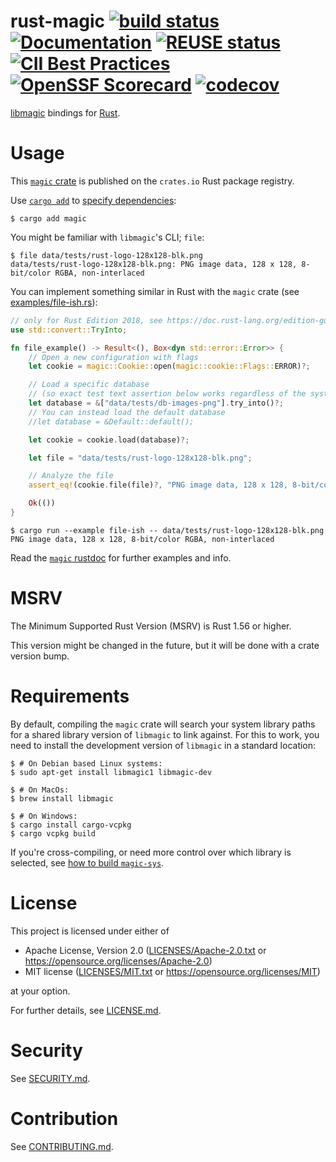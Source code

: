 rust-magic [![build status](https://github.com/robo9k/rust-magic/actions/workflows/build.yml/badge.svg)](https://github.com/robo9k/rust-magic/actions/workflows/linux.yml) [![Documentation](https://docs.rs/magic/badge.svg)](https://docs.rs/magic) [![REUSE status](https://api.reuse.software/badge/github.com/robo9k/rust-magic)](https://api.reuse.software/info/github.com/robo9k/rust-magic) [![CII Best Practices](https://bestpractices.coreinfrastructure.org/projects/5709/badge)](https://bestpractices.coreinfrastructure.org/projects/5709) [![OpenSSF Scorecard](https://api.securityscorecards.dev/projects/github.com/robo9k/rust-magic/badge)](https://securityscorecards.dev/viewer/?uri=github.com/robo9k/rust-magic) [![codecov](https://codecov.io/gh/robo9k/rust-magic/graph/badge.svg?token=YnazJQdLXI)](https://codecov.io/gh/robo9k/rust-magic) 
==========
[libmagic](https://www.darwinsys.com/file/) bindings for [Rust](https://www.rust-lang.org/).


# Usage

This [`magic` crate](https://crates.io/crates/magic) is published on the `crates.io` Rust package registry.

Use [`cargo add`](https://blog.rust-lang.org/2022/06/30/Rust-1.62.0.html#cargo-add) to [specify dependencies](https://doc.rust-lang.org/cargo/reference/specifying-dependencies.html):

```shell
$ cargo add magic
```

You might be familiar with `libmagic`'s CLI; `file`:
```shell
$ file data/tests/rust-logo-128x128-blk.png
data/tests/rust-logo-128x128-blk.png: PNG image data, 128 x 128, 8-bit/color RGBA, non-interlaced
```

You can implement something similar in Rust with the `magic` crate (see [examples/file-ish.rs](examples/file-ish.rs)):
```rust
// only for Rust Edition 2018, see https://doc.rust-lang.org/edition-guide/rust-2021/prelude.html
use std::convert::TryInto;

fn file_example() -> Result<(), Box<dyn std::error::Error>> {
    // Open a new configuration with flags
    let cookie = magic::Cookie::open(magic::cookie::Flags::ERROR)?;

    // Load a specific database
    // (so exact test text assertion below works regardless of the system's default database version)
    let database = &["data/tests/db-images-png"].try_into()?;
    // You can instead load the default database
    //let database = &Default::default();

    let cookie = cookie.load(database)?;

    let file = "data/tests/rust-logo-128x128-blk.png";

    // Analyze the file
    assert_eq!(cookie.file(file)?, "PNG image data, 128 x 128, 8-bit/color RGBA, non-interlaced");

    Ok(())
}
```
```shell
$ cargo run --example file-ish -- data/tests/rust-logo-128x128-blk.png
PNG image data, 128 x 128, 8-bit/color RGBA, non-interlaced
```

Read the [`magic` rustdoc](https://docs.rs/magic/#usage-example) for further examples and info.

# MSRV

The Minimum Supported Rust Version (MSRV) is Rust 1.56 or higher.

This version might be changed in the future, but it will be done with a crate version bump.

# Requirements

By default, compiling the `magic` crate will search your system library paths for a shared library version of `libmagic` to link against. For this to work, you need to install the development version of `libmagic` in a standard location:
```shell
$ # On Debian based Linux systems:
$ sudo apt-get install libmagic1 libmagic-dev

$ # On MacOs:
$ brew install libmagic

$ # On Windows:
$ cargo install cargo-vcpkg
$ cargo vcpkg build
```

If you're cross-compiling, or need more control over which library is selected, see [how to build `magic-sys`](https://github.com/robo9k/rust-magic-sys#building).

# License

This project is licensed under either of
 * Apache License, Version 2.0
 ([LICENSES/Apache-2.0.txt](LICENSES/Apache-2.0.txt) or https://opensource.org/licenses/Apache-2.0)
 * MIT license
 ([LICENSES/MIT.txt](LICENSES/MIT.txt) or https://opensource.org/licenses/MIT)

at your option.

For further details, see [LICENSE.md](LICENSE.md).

# Security

See [SECURITY.md](SECURITY.md).

# Contribution

See [CONTRIBUTING.md](CONTRIBUTING.md).
